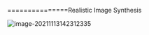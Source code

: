 ===============Realistic Image Synthesis

![image-20211113142312335](E:\mycode\collection\定理\光照\image-20211113142312335.png)